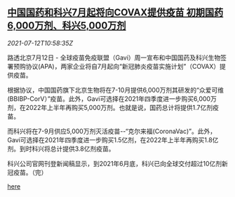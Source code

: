 <!--1626089462000-->
[中国国药和科兴7月起将向COVAX提供疫苗 初期国药6,000万剂、科兴5,000万剂](https://cn.reuters.com/article/gavi-china-pharm-sinovac-vaccine-0712-idCNKBS2EI108)
------

<div><i>2021-07-12T10:58:35Z</i></div><p>路透北京7月12日 - 全球疫苗免疫联盟（Gavi）周一宣布和中国国药及科兴生物签署预购协议(APA)，两家企业将自7月起向“新冠肺炎疫苗实施计划”（COVAX）提供疫苗。</p><p>根据协议，中国国药旗下北京生物将在7-10月提供6,000万剂其研发的“众爱可维(BBIBP-CorV）”疫苗。此外，Gavi可选择在2021年四季度进一步购买6,000万剂，在2022年上半年再购买5,000万剂。也就是说，国药总计将提供1.7亿剂疫苗。</p><p>而科兴将在7-9月供应5,000万剂灭活疫苗--“克尔来福(CoronaVac)”。此外，Gavi可选择在2021年四季度进一步购买1.5亿剂，在2022年上半年再购买1.8亿剂。到时科兴将总计提供3.8亿剂疫苗。</p><p>科兴公司官网刊登新闻稿显示，到2021年6月底，科兴已向全球交付超过10亿剂新冠疫苗。（完）</p><p><a href="https://www.gavi.org/news/media-room/gavi-signs-agreements-sinopharm-and-sinovac-immediate-supply-covax">here</a></p>

